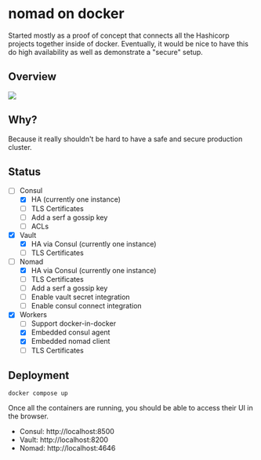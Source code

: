 # nomad on docker

Started mostly as a proof of concept that connects all the Hashicorp projects together inside of docker.
Eventually, it would be nice to have this do high availability as well as demonstrate a "secure" setup.

## Overview

[![](https://mermaid.ink/img/eyJjb2RlIjoiZ3JhcGggVERcbiAgICBzdWJncmFwaCB3b3JrZXJcbiAgICAgIG5vbWFkLWFnZW50IC0tIGRpc2NvdmVyIG5vbWFkIC0tPiBjb25zdWwtYWdlbnRcbiAgICBlbmRcblxuICAgIGNvbnN1bC1hZ2VudCAtLSBqb2luIC0tPiBjb25zdWxcbiAgICBub21hZC1hZ2VudCAtLSBmZXRjaCBzZWNyZXRzIC0tPiB2YXVsdFxuICAgIHZhdWx0IC0tIHN0b3JlcyBpbmZvcm1hdGlvbiAtLT4gY29uc3VsXG4gICAgbm9tYWQtYWdlbnQgLS0gZ2V0IGpvYnMgLS0-IG5vbWFkXG4gICAgY29uc3VsLWFnZW50IC0tIGNlcnRpZmljYXRlIGF1dGhvcml0eSAtLT4gdmF1bHRcbiAgICBub21hZCAtLSBmZXRjaCBzZWNyZXRzIC0tPiB2YXVsdFxuICAgIG5vbWFkIC0tIGRpc2NvdmVyIG90aGVyIG5vbWFkIC0tPiBjb25zdWxcbiIsIm1lcm1haWQiOnsidGhlbWUiOiJkZWZhdWx0In0sInVwZGF0ZUVkaXRvciI6ZmFsc2UsImF1dG9TeW5jIjp0cnVlLCJ1cGRhdGVEaWFncmFtIjpmYWxzZX0)](https://mermaid-js.github.io/mermaid-live-editor/edit#eyJjb2RlIjoiZ3JhcGggVERcbiAgICBzdWJncmFwaCB3b3JrZXJcbiAgICAgIG5vbWFkLWFnZW50IC0tIGRpc2NvdmVyIG5vbWFkIC0tPiBjb25zdWwtYWdlbnRcbiAgICBlbmRcblxuICAgIGNvbnN1bC1hZ2VudCAtLSBqb2luIC0tPiBjb25zdWxcbiAgICBub21hZC1hZ2VudCAtLSBmZXRjaCBzZWNyZXRzIC0tPiB2YXVsdFxuICAgIHZhdWx0IC0tIHN0b3JlcyBpbmZvcm1hdGlvbiAtLT4gY29uc3VsXG4gICAgbm9tYWQtYWdlbnQgLS0gZ2V0IGpvYnMgLS0-IG5vbWFkXG4gICAgY29uc3VsLWFnZW50IC0tIGNlcnRpZmljYXRlIGF1dGhvcml0eSAtLT4gdmF1bHRcbiAgICBub21hZCAtLSBmZXRjaCBzZWNyZXRzIC0tPiB2YXVsdFxuICAgIG5vbWFkIC0tIGRpc2NvdmVyIG90aGVyIG5vbWFkIC0tPiBjb25zdWxcbiIsIm1lcm1haWQiOiJ7XG4gIFwidGhlbWVcIjogXCJkZWZhdWx0XCJcbn0iLCJ1cGRhdGVFZGl0b3IiOmZhbHNlLCJhdXRvU3luYyI6dHJ1ZSwidXBkYXRlRGlhZ3JhbSI6ZmFsc2V9)

## Why?

Because it really shouldn't be hard to have a safe and secure production cluster.

## Status

- [ ] Consul
  - [x] HA (currently one instance)
  - [ ] TLS Certificates
  - [ ] Add a serf a gossip key
  - [ ] ACLs
- [x] Vault
  - [x] HA via Consul (currently one instance)
  - [ ] TLS Certificates
- [ ] Nomad
  - [x] HA via Consul (currently one instance)
  - [ ] TLS Certificates
  - [ ] Add a serf a gossip key
  - [ ] Enable vault secret integration
  - [ ] Enable consul connect integration
- [x] Workers
  - [ ] Support docker-in-docker
  - [x] Embedded consul agent
  - [x] Embedded nomad client
  - [ ] TLS Certificates

## Deployment

```shell
docker compose up
```

Once all the containers are running, you should be able to access their UI in the browser.

- Consul: http://localhost:8500
- Vault: http://localhost:8200
- Nomad: http://localhost:4646
